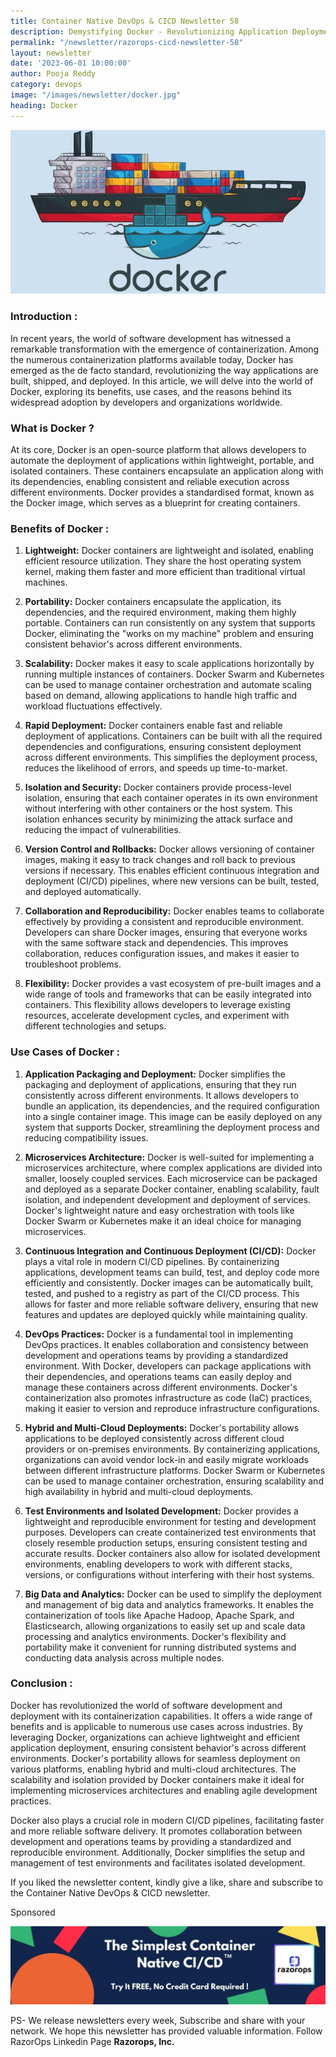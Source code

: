 ```yaml
---
title: Container Native DevOps & CICD Newsletter 58
description: Demystifying Docker - Revolutionizing Application Deployment and Scalability
permalink: "/newsletter/razorops-cicd-newsletter-58"
layout: newsletter
date: '2023-06-01 10:00:00'
author: Pooja Reddy
category: devops
image: "/images/newsletter/docker.jpg"
heading: Docker
---
```


![](/images/newsletter/docker.jpg)
<br>


### <b>Introduction :</b>

In recent years, the world of software development has witnessed a remarkable transformation with the emergence of containerization. Among the numerous containerization platforms available today, Docker has emerged as the de facto standard, revolutionizing the way applications are built, shipped, and deployed. In this article, we will delve into the world of Docker, exploring its benefits, use cases, and the reasons behind its widespread adoption by developers and organizations worldwide.

### <b> What is Docker ?</b>

At its core, Docker is an open-source platform that allows developers to automate the deployment of applications within lightweight, portable, and isolated containers. These containers encapsulate an application along with its dependencies, enabling consistent and reliable execution across different environments. Docker provides a standardised format, known as the Docker image, which serves as a blueprint for creating containers.

### <b>Benefits of Docker :</b>

1. **Lightweight:** Docker containers are lightweight and isolated, enabling efficient resource utilization. They share the host operating system kernel, making them faster and more efficient than traditional virtual machines.

2. **Portability:** Docker containers encapsulate the application, its dependencies, and the required environment, making them highly portable. Containers can run consistently on any system that supports Docker, eliminating the "works on my machine" problem and ensuring consistent behavior's across different environments.

3. **Scalability:** Docker makes it easy to scale applications horizontally by running multiple instances of containers. Docker Swarm and Kubernetes can be used to manage container orchestration and automate scaling based on demand, allowing applications to handle high traffic and workload fluctuations effectively.

4. **Rapid Deployment:** Docker containers enable fast and reliable deployment of applications. Containers can be built with all the required dependencies and configurations, ensuring consistent deployment across different environments. This simplifies the deployment process, reduces the likelihood of errors, and speeds up time-to-market.

5. **Isolation and Security:** Docker containers provide process-level isolation, ensuring that each container operates in its own environment without interfering with other containers or the host system. This isolation enhances security by minimizing the attack surface and reducing the impact of vulnerabilities.

6. **Version Control and Rollbacks:** Docker allows versioning of container images, making it easy to track changes and roll back to previous versions if necessary. This enables efficient continuous integration and deployment (CI/CD) pipelines, where new versions can be built, tested, and deployed automatically.

7. **Collaboration and Reproducibility:** Docker enables teams to collaborate effectively by providing a consistent and reproducible environment. Developers can share Docker images, ensuring that everyone works with the same software stack and dependencies. This improves collaboration, reduces configuration issues, and makes it easier to troubleshoot problems.

8. **Flexibility:** Docker provides a vast ecosystem of pre-built images and a wide range of tools and frameworks that can be easily integrated into containers. This flexibility allows developers to leverage existing resources, accelerate development cycles, and experiment with different technologies and setups.

### <b>Use Cases of Docker :</b>

1. **Application Packaging and Deployment:** Docker simplifies the packaging and deployment of applications, ensuring that they run consistently across different environments. It allows developers to bundle an application, its dependencies, and the required configuration into a single container image. This image can be easily deployed on any system that supports Docker, streamlining the deployment process and reducing compatibility issues.

2. **Microservices Architecture:** Docker is well-suited for implementing a microservices architecture, where complex applications are divided into smaller, loosely coupled services. Each microservice can be packaged and deployed as a separate Docker container, enabling scalability, fault isolation, and independent development and deployment of services. Docker's lightweight nature and easy orchestration with tools like Docker Swarm or Kubernetes make it an ideal choice for managing microservices.

3. **Continuous Integration and Continuous Deployment (CI/CD):** Docker plays a vital role in modern CI/CD pipelines. By containerizing applications, development teams can build, test, and deploy code more efficiently and consistently. Docker images can be automatically built, tested, and pushed to a registry as part of the CI/CD process. This allows for faster and more reliable software delivery, ensuring that new features and updates are deployed quickly while maintaining quality.

4. **DevOps Practices:** Docker is a fundamental tool in implementing DevOps practices. It enables collaboration and consistency between development and operations teams by providing a standardized environment. With Docker, developers can package applications with their dependencies, and operations teams can easily deploy and manage these containers across different environments. Docker's containerization also promotes infrastructure as code (IaC) practices, making it easier to version and reproduce infrastructure configurations.

5. **Hybrid and Multi-Cloud Deployments:** Docker's portability allows applications to be deployed consistently across different cloud providers or on-premises environments. By containerizing applications, organizations can avoid vendor lock-in and easily migrate workloads between different infrastructure platforms. Docker Swarm or Kubernetes can be used to manage container orchestration, ensuring scalability and high availability in hybrid and multi-cloud deployments.

6. **Test Environments and Isolated Development:** Docker provides a lightweight and reproducible environment for testing and development purposes. Developers can create containerized test environments that closely resemble production setups, ensuring consistent testing and accurate results. Docker containers also allow for isolated development environments, enabling developers to work with different stacks, versions, or configurations without interfering with their host systems.

7. **Big Data and Analytics:** Docker can be used to simplify the deployment and management of big data and analytics frameworks. It enables the containerization of tools like Apache Hadoop, Apache Spark, and Elasticsearch, allowing organizations to easily set up and scale data processing and analytics environments. Docker's flexibility and portability make it convenient for running distributed systems and conducting data analysis across multiple nodes.

### <b>Conclusion :</b>

Docker has revolutionized the world of software development and deployment with its containerization capabilities. It offers a wide range of benefits and is applicable to numerous use cases across industries. By leveraging Docker, organizations can achieve lightweight and efficient application deployment, ensuring consistent behavior's across different environments. Docker's portability allows for seamless deployment on various platforms, enabling hybrid and multi-cloud architectures. The scalability and isolation provided by Docker containers make it ideal for implementing microservices architectures and enabling agile development practices.

Docker also plays a crucial role in modern CI/CD pipelines, facilitating faster and more reliable software delivery. It promotes collaboration between development and operations teams by providing a standardized and reproducible environment. Additionally, Docker simplifies the setup and management of test environments and facilitates isolated development.

If you liked the newsletter content, kindly give a like, share and subscribe to the Container Native DevOps & CICD newsletter.

Sponsored

![Logo](/images/newsletter/simplest%20native%20cicd%20logo.jpg)

PS- We release newsletters every week,  Subscribe and share with your network. We hope this newsletter has provided valuable information. Follow RazorOps Linkedin Page
<a href="https://www.linkedin.com/company/razorops/" target=_blank style="text-decoration: none"> **Razorops, Inc.**</a>
